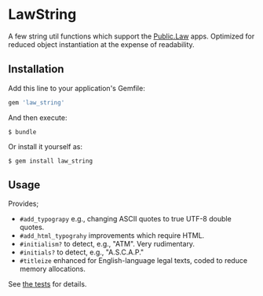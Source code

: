 LawString
=========

A few string util functions which support the [Public.Law](https://www.public.law) apps. Optimized for reduced object instantiation
at the expense of readability.

## Installation

Add this line to your application's Gemfile:

```ruby
gem 'law_string'
```

And then execute:

    $ bundle

Or install it yourself as:

    $ gem install law_string

## Usage

Provides;

* `#add_typograpy` e.g., changing ASCII quotes to true UTF-8 double quotes.
* `#add_html_typograhy` improvements which require HTML.
* `#initialism?` to detect, e.g., "ATM". Very rudimentary.
* `#initials?` to detect, e.g., "A.S.C.A.P."
* `#titleize` enhanced for English-language legal texts, coded to reduce memory allocations.

See [the tests](https://github.com/public-law/law_string/blob/master/spec/law_string_spec.rb) for details.
